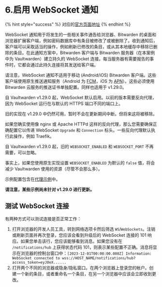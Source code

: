 # 6.启用 WebSocket 通知

{% hint style="success" %}
对应的[官方页面地址](https://github.com/dani-garcia/vaultwarden/wiki/Enabling-WebSocket-notifications)
{% endhint %}

WebSocket 通知用于将发生的一些相关事件通告给浏览器、Bitwarden 的桌面和浏览器扩展客户端，例如密码数据库中有条目被修改了或被删除了。收到通知后，客户端可以采取适当的操作，例如刷新已修改的条目，或从其本地缓存中移除已删除的条目。在此通知方案中，Bitwarden 客户端与 Bitwarden 服务器（在本案例中为 Vaultwarden）建立持久的 WebSocket 连接。每当服务器有需要报告的事件时，它都会通过此持久连接将其发送给客户端。

请注意，WebSocket 通知不适用于移动 (Android/iOS) Bitwarden 客户端。这些客户端使用原生推送通知服务（Android 为 [FCM](https://firebase.google.com/docs/cloud-messaging)，iOS 为 [APN](https://developer.apple.com/go/?id=push-notifications)）。这些必须使用 Bitwarden 云服务的推送证书单独配置。同样也适用于 v1.29.0。

自 Vaultwarden v1.29.0 起，WebSocket 默认启用。以前的版本需要反向代理，因为 WebSocket 运行在与默认的 HTTPS 端口不同的端口上。

旧的实现在 v1.29.0 中仍然可用，暂时不会在更新期间中断。但将来这将被移除。

如果您确实使用像 nginx 或 Apache HTTPd 这样的反向代理，那么您需要确保正确配置它以传递 WebSocket `Upgrade` 和 `Connection` 标头。一些反向代理默认执行此操作，例如 Traefik。

自 Vaultwarden v1.29.0 起，旧的 `WEBSOCKET_ENABLED` 和 `WEBSOCKET_PORT` 不再需要，可以忽略。&#x20;

事实上，如果您使用原生实现设置 `WEBSOCKET_ENABLED` 为默认的 `false` 值，将会减少 Vaultwarden 使用的资源（尽管不会那么多）。

示例配置包含在[代理示例](../deployment/proxy-examples.md)中。&#x20;

**请注意，某些示例尚未针对 v1.29.0 进行更新。**

## 测试 WebSocket 连接 <a href="#test-the-websockets-connection" id="test-the-websockets-connection"></a>

有两种方式可以测试连接是否正常工作：

1. 打开浏览器的开发人员工具，转到网络选项卡然后筛选 `WS`/`WebSockets`。注销或刷新页面并再次登录，您应该会看到升级后的 WebSocket 连接的 101 响应。如果您单击该行，您应该能够看到消息。如果您没有在 `/notifications/hub` 上获得状态代码 101，则表示某些配置不正确。消息将显示在浏览器的控制台窗口中：`[2023-12-01T00:00:00.000Z] Information: WebSocket connected to wss://HOST_NAME/notifications/hub?access_token=eyJ0eX......`
2. 打开两个不同的浏览器或隐身/隐私窗口。在两个浏览器上登录您的帐户。创建一个新的条目，或者重命名一个条目，在另一个浏览器中应该会立即收到更改。
